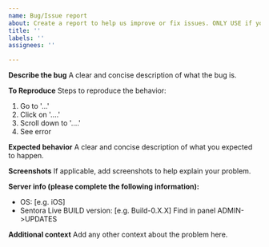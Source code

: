 ```yaml
---
name: Bug/Issue report
about: Create a report to help us improve or fix issues. ONLY USE if your on current BUILD and still have issues.
title: ''
labels: ''
assignees: ''

---
```


**Describe the bug**
A clear and concise description of what the bug is.

**To Reproduce**
Steps to reproduce the behavior:
1. Go to '...'
2. Click on '....'
3. Scroll down to '....'
4. See error

**Expected behavior**
A clear and concise description of what you expected to happen.

**Screenshots**
If applicable, add screenshots to help explain your problem.

**Server info (please complete the following information):**
 - OS: [e.g. iOS]
 - Sentora Live BUILD version: [e.g. Build-0.X.X] Find in panel ADMIN->UPDATES

**Additional context**
Add any other context about the problem here.
